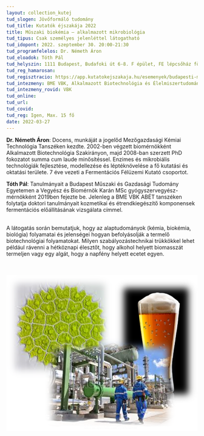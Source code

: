 ```yaml
---
layout: collection_kutej
tud_slogen: Jövőformáló tudomány
tud_title: Kutatók éjszakája 2022
title: Műszaki biokémia – alkalmazott mikrobiológia
tud_tipus: Csak személyes jelenléttel látogatható
tud_idopont: 2022. szeptember 30. 20:00-21:30
tud_programfelelos: Dr. Németh Áron
tud_eloadok: Tóth Pál
tud_helyszin: 1111 Budapest, Budafoki út 6-8. F épület, FE lépcsőház földszint (F épület Szent Gellért térhez közelebbi szárny, közvetlanül az utcai kapunál lévő épületi ajtónál)
tud_reg_hamarosan:
tud_regisztracio: https://app.kutatokejszakaja.hu/esemenyek/budapesti-muszaki-es-gazdasagtudomanyi-egyetem/muszaki-biokemia-alkalmazott-mikrobiologia
tud_intezmeny: BME VBK, Alkalmazott Biotechnológia és Élelmiszertudományi Tanszék
tud_intezmeny_rovid: VBK
tud_online:
tud_url:
tud_covid:
tud_reg: Igen, Max. 15 fő
date: 2022-03-27
---
```



<b>Dr. Németh Áron</b>: Docens, munkáját a jogelőd Mezőgazdasági Kémiai Technológia Tanszéken kezdte. 2002-ben végzett biomérnökként Alkalmazott Biotechnológia Szakirányon, majd 2008-ban szerzett PhD fokozatot summa cum laude minősítéssel. Enzimes és mikrobiális technológiák fejlesztése, modellezése és léptéknövelése a fő kutatási és oktatási területe. 7 éve vezeti a Fermentációs Félüzemi Kutató csoportot.

<b>Tóth Pál</b>: Tanulmányait a Budapest Műszaki és Gazdasági Tudomány Egyetemen a Vegyész és Biomérnök Karán MSc gyógyszervegyész-mérnökként 2019ben fejezte be. Jelenleg a BME VBK ABÉT tanszéken folytatja doktori tanulmányait kozmetikai és étrendkiegészítő komponensek fermentációs előállításának vizsgálata címmel.


<br>
A látogatás során bemutatjuk, hogy az alaptudományok (kémia, biokémia, biológia) folyamatai és jelenségei hogyan befolyásolják a termelő biotechnológiai folyamatokat. Milyen szabályozástechnikai trükkökkel lehet például rávenni a hétköznapi élesztőt, hogy alkohol helyett biomasszát termeljen vagy egy algát, hogy a napfény helyett ecetet egyen.


<br><br>
<img src="images/muszaki-biokemia-alkalmazott-mikrobiologia.png" max-width="500" class="center">